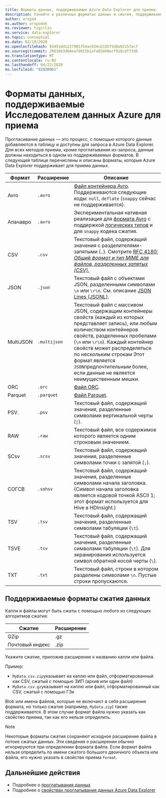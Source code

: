 ```yaml
---
title: Форматы данных, поддерживаемые Azure Data Explorer для приема.
description: Узнайте о различных форматах данных и сжатия, поддерживаемых Azure Data Explorer для приема.
author: orspod
ms.author: orspodek
ms.reviewer: tzgitlin
ms.service: data-explorer
ms.topic: conceptual
ms.date: 03/19/2020
ms.openlocfilehash: 93451dd1237905754ac834cb335f5d8a02157ac7
ms.sourcegitcommit: 29018b3db4ea7d015b1afa65d49ecf918cdff3d6
ms.translationtype: MT
ms.contentlocale: ru-RU
ms.lasthandoff: 04/22/2020
ms.locfileid: "82030061"
---
```

# <a name="data-formats-supported-by-azure-data-explorer-for-ingestion"></a>Форматы данных, поддерживаемые Исследователем данных Azure для приема

Прогласивание данных — это процесс, с помощью которого данные добавляются в таблицу и доступны для запроса в Azure Data Explorer. Для всех методов приема, кроме проглатывания из-запроса, данные должны находиться в одном из поддерживаемых форматов. В следующей таблице перечислены и описаны форматы, которые Azure Data Explorer поддерживает для приема данных.

|Формат   |Расширение   |Описание|
|---------|------------|-----------|
|Avro     |`.avro`     |[Файл контейнера Avro](https://avro.apache.org/docs/current/). Поддерживаются следующие коды: `null`, `deflate` (`snappy` сейчас не поддерживается).|
|Апачавро|`.avro`    |Экспериментальная нативная реализация для [формата Avro](https://avro.apache.org/docs/current/) с поддержкой [логических типов](https://avro.apache.org/docs/current/spec.html#Logical+Types) и для `snappy` кодека сжатия.|
|CSV      |`.csv`      |Текстовый файл, содержащий значения с разделителями-запятыми (`,`). Смотрите [RFC 4180: _Общий формат и тип MIME для файлов, разделенных запятых (CSV)._](https://www.ietf.org/rfc/rfc4180.txt)|
|JSON     |`.json`     |Текстовый файл с объектами JSON, разделенными символами `\n` или `\r\n`. См. описание [JSON Lines (JSONL)](http://jsonlines.org/).|
|MultiJSON|`.multijson`|Текстовый файл с массивом JSON, содержащим контейнеры свойств (каждый из которых представляет запись), или любым количеством контейнеров свойств, разделенных пробелами (`\n` или `\r\n`). Каждый контейнер свойств может распределяться по нескольким строкам Этот формат является `JSON`предпочтительным более, если данные не является неимущественным мешки.|
|ORC      |`.orc`      |[Файл ORC](https://en.wikipedia.org/wiki/Apache_ORC).|
|Parquet  |`.parquet`  |[Файл Parquet](https://en.wikipedia.org/wiki/Apache_Parquet).|
|PSV.      |`.psv`      |Текстовый файл, содержащий значения, разделенные символами вертикальной черты (<code>&#124;</code>).|
|RAW      |`.raw`      |Текстовый файл, все содержимое которого является одним строковым значением.|
|SCsv     |`.scsv`     |Текстовый файл, содержащий значения, разделенные символами точки с запятой (`;`).|
|СОГСВ    |`.sohsv`    |Текстовый файл, содержащий значения, разделенные символами начала заголовка. (Символ начала заголовка является кодовой точкой ASCII 1; этот формат используется для Hive в HDInsight.)|
|TSV      |`.tsv`      |Текстовый файл, содержащий значения, разделенные символами табуляции (`\t`).|
|TSVE     |`.tsv`      |Текстовый файл, содержащий значения, разделенные символами табуляции (`\t`). Для экранирования используется символ обратной косой черты (`\`).|
|TXT      |`.txt`      |Текстовый файл, строки в котором разделены символами `\n`. Пустые строки пропускаются.|

## <a name="supported-data-compression-formats"></a>Поддерживаемые форматы сжатия данных

Капли и файлы могут быть сжаты с помощью любого из следующих алгоритмов сжатия:

|Сжатие|Расширение|
|-----------|---------|
|GZip       |.gz      |
|Почтовый индекс        |.zip     |

Укажите сжатие, приложив расширение к названию капли или файла.

Пример:
* `MyData.csv.zip`указывает на каплю или файл, отформатированный как CSV, сжатый с помощью ЗИП (архив или один файл)
* `MyData.csv.gz`указывает на каплю или файл, отформатированный как CSV, сжатый с помощью ГЗи

Blob или имена файлов, которые не включают в себя расширение формата, но только сжатие (например, `MyData.zip`) также поддерживается. В этом случае формат файла нужно указать как свойство приема, так как его нельзя определить.

> [!NOTE]
> Некоторые форматы сжатия сохраняют исходное расширение файла в потоке сжатых данных. Эти сведения о расширении обычно игнорируются при определении формата файла. Если формат файла нельзя определить по имени сжатого большого двоичного объекта или файла, его нужно указать в свойстве приема `format`.

## <a name="next-steps"></a>Дальнейшие действия

* Подробнее о [проглатывания данных](/azure/data-explorer/ingest-data-overview)
* Подробнее о [свойствах проглатывания данных Azure Data Explorer](ingestion-properties.md)
